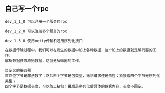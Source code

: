 ## 自己写一个rpc

`dev_1_1_0 可以注册一个服务的rpc`

`dev_1_2_0 可以注册多个服务的rpc`

`dev_1_3_0 使用netty传输和通用序列化接口`

    在数据传输过程中，我们可以在发生的数据中加上各种数据，这个加上的数据就是编码器的工作。
    解析数据获取原始数据，这就是解码器的工作。

    自定义的编码器
    首四位字节是魔法数字；然后四个字节是包类型，标识请求还是响应；紧接着四个字节是序列化类型；
    四个字节是数据长度，可以防止粘包；最后是序列化后具体的数据内容，长度不固定。




